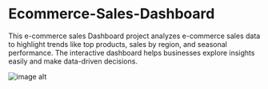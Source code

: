 # Ecommerce-Sales-Dashboard
This e-commerce sales Dashboard project analyzes e-commerce sales data to highlight trends like top products, sales by region, and seasonal performance. The interactive dashboard helps businesses explore insights easily and make data-driven decisions.


![image alt]([image_url](https://github.com/codedbyfs/Ecommerce-Sales-Dashboard/blob/main/dashboard%20image%20.jpg?raw=true))
